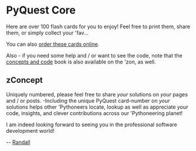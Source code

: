 # PyQuest Core

Here are over 100 flash cards for you to enjoy! Feel free to print them, 
share them, or simply collect your 'fav...

You can also [order these cards online](https://www.amazon.com/100-PyQuest-Cards-Randall-Nagy/dp/B0BZF8VHDJ/).

Also - if you need some help and / or want to see 
the code, note that the [concepts and code](https://www.amazon.com/dp/B0BH97W78F) book 
is also available on the 'zon, as well.

## zConcept
Uniquely numbered, please feel free to share *_your_* solutions on *_your_* pages and / or posts. -Including the unique PyQuest card-number on *_your_* solutions helps other 'Pythoneers locate, lookup as well as appreciate *_your_* code, insights, and clever contributions across our 'Pythoneering planet!

I am indeed looking forward to seeing you in the professional software development world!


-- [Randall](http://www.soft9000.com)

